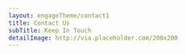 ```yaml
---
layout: engageTheme/contact1
title: Contact Us
subTitle: Keep In Touch
detailImage: http://via.placeholder.com/200x200
---
```

